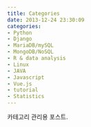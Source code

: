 ```yaml
---
title: Categories
date: 2013-12-24 23:30:09
categories:
- Python
- Django
- MariaDB/mySQL
- MongoDB/NoSQL
- R & data analysis
- Linux
- JAVA
- Javascript
- Vue.js
- tutorial
- Statistics
---
```


카테고리 관리용 포스트. 
